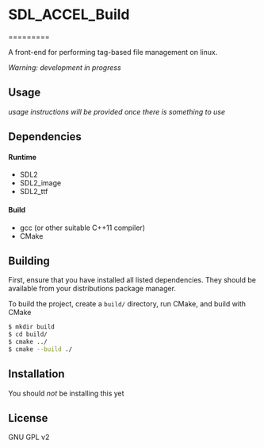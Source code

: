 # SDL_ACCEL_Build
=========

A front-end for performing tag-based file management on linux.

*Warning: development in progress*

Usage
-----

*usage instructions will be provided once there is something to use*


Dependencies
------------

#### Runtime

+ SDL2
+ SDL2_image
+ SDL2_ttf

#### Build

+ gcc (or other suitable C++11 compiler)
+ CMake


Building
--------

First, ensure that you have installed all listed dependencies. They should be available from your distributions package manager.

To build the project, create a `build/` directory, run CMake, and build with CMake

```sh
$ mkdir build
$ cd build/
$ cmake ../
$ cmake --build ./
```

Installation
------------

You should *not* be installing this yet

License
-------

GNU GPL v2
